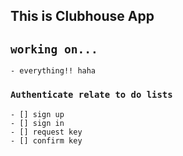## This is Clubhouse App

## `working on...`
    - everything!! haha

### `Authenticate relate to do lists`
    - [] sign up
    - [] sign in
    - [] request key
    - [] confirm key
